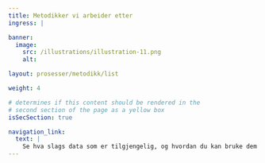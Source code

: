 ```yaml
---
title: Metodikker vi arbeider etter
ingress: |

banner:
  image:
    src: /illustrations/illustration-11.png
    alt:

layout: prosesser/metodikk/list

weight: 4

# determines if this content should be rendered in the
# second section of the page as a yellow box
isSecSection: true

navigation_link:
  text: |
    Se hva slags data som er tilgjengelig, og hvordan du kan bruke dem riktig
---
```

